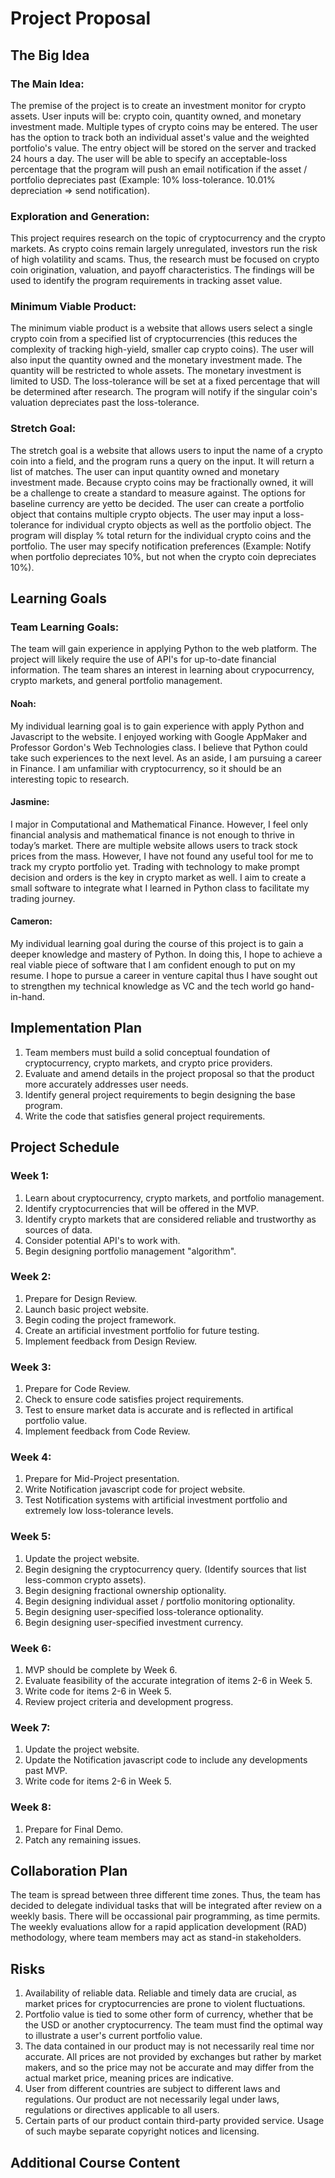 # Project Proposal 

## The Big Idea
### The Main Idea:
The premise of the project is to create an investment monitor for crypto assets. 
User inputs will be: crypto coin, quantity owned, and monetary investment made. 
Multiple types of crypto coins may be entered. 
The user has the option to track both an individual asset's value and the weighted portfolio's value.
The entry object will be stored on the server and tracked 24 hours a day.
The user will be able to specify an acceptable-loss percentage that the program will push an email notification if the asset / portfolio depreciates past (Example: 10% loss-tolerance. 10.01% depreciation => send notification).

### Exploration and Generation:
This project requires research on the topic of cryptocurrency and the crypto markets. As crypto coins remain
largely unregulated, investors run the risk of high volatility and scams. Thus, the research must be focused
on crypto coin origination, valuation, and payoff characteristics. The findings will be used to identify the
program requirements in tracking asset value. 

### Minimum Viable Product:
The minimum viable product is a website that allows users select a single crypto coin from a specified list of cryptocurrencies (this reduces the complexity of tracking high-yield, smaller cap crypto coins). The user will also input the quantity owned and the monetary investment made. The quantity will be restricted to whole assets. The monetary investment is limited to USD. The loss-tolerance will be set at a fixed percentage that will be determined after research. The program will notify if the singular coin's valuation depreciates past the loss-tolerance. 

### Stretch Goal:
The stretch goal is a website that allows users to input the name of a crypto coin into a field, and the program runs a query on the input. It will return a list of matches. The user can input quantity owned and monetary investment made. Because crypto coins may be fractionally owned, it will be a challenge to create a standard to measure against. The options for baseline currency are yetto be decided. The user can create a portfolio object that contains multiple crypto objects. The user may input a loss-tolerance for individual crypto objects as well as the portfolio object. The program will display % total return for the individual crypto coins and the portfolio. The user may specify notification preferences (Example: Notify when portfolio depreciates 10%, but not when the crypto coin depreciates 10%). 

## Learning Goals
### Team Learning Goals:
The team will gain experience in applying Python to the web platform. The project will likely require the use of API's for up-to-date financial information. The team shares an interest in learning about crypocurrency, crypto markets, and general portfolio management. 

#### Noah:
My individual learning goal is to gain experience with apply Python and Javascript to the website. I enjoyed working with Google AppMaker and Professor Gordon's Web Technologies class. I believe that Python could take such experiences to the next level. As an aside, I am pursuing a career in Finance. I am unfamiliar with cryptocurrency, so it should be an interesting topic to research. 

#### Jasmine:
I major in Computational and Mathematical Finance. However, I feel only financial analysis and mathematical finance is not enough to thrive in today’s market. There are multiple website allows users to track stock prices from the mass. However, I have not found any useful tool for me to track my crypto portfolio yet. Trading with technology to make prompt decision and orders is the key in crypto market as well. I aim to create a small software to integrate what I learned in Python class to facilitate my trading journey.
#### Cameron:
My individual learning goal during the course of this project is to gain a deeper knowledge and mastery of Python. In doing this, I hope to achieve a real viable piece of software that I am confident enough to put on my resume. I hope to pursue a career in venture capital thus I have sought out to strengthen my technical knowledge as VC and the tech world go hand-in-hand.

## Implementation Plan
1. Team members must build a solid conceptual foundation of cryptocurrency, crypto markets, and crypto price providers.
2. Evaluate and amend details in the project proposal so that the product more accurately addresses user needs.
3. Identify general project requirements to begin designing the base program. 
4. Write the code that satisfies general project requirements.

## Project Schedule
### Week 1:
1. Learn about cryptocurrency, crypto markets, and portfolio management.
2. Identify cryptocurrencies that will be offered in the MVP. 
3. Identify crypto markets that are considered reliable and trustworthy as sources of data. 
4. Consider potential API's to work with. 
5. Begin designing portfolio management "algorithm".
### Week 2:
1. Prepare for Design Review.
2. Launch basic project website. 
3. Begin coding the project framework. 
4. Create an artificial investment portfolio for future testing.
5. Implement feedback from Design Review.
### Week 3:
1. Prepare for Code Review.
2. Check to ensure code satisfies project requirements. 
3. Test to ensure market data is accurate and is reflected in artifical portfolio value.
4. Implement feedback from Code Review.
### Week 4:
1. Prepare for Mid-Project presentation. 
2. Write Notification javascript code for project website.
3. Test Notification systems with artificial investment portfolio and extremely low loss-tolerance levels.
### Week 5:
1. Update the project website. 
2. Begin designing the cryptocurrency query. (Identify sources that list less-common crypto assets).
3. Begin designing fractional ownership optionality.
4. Begin designing individual asset / portfolio monitoring optionality.
5. Begin designing user-specified loss-tolerance optionality.
6. Begin designing user-specified investment currency.
### Week 6:
1. MVP should be complete by Week 6. 
2. Evaluate feasibility of the accurate integration of items 2-6 in Week 5. 
3. Write code for items 2-6 in Week 5. 
4. Review project criteria and development progress.
### Week 7:
1. Update the project website.
2. Update the Notification javascript code to include any developments past MVP.
3. Write code for items 2-6 in Week 5. 
### Week 8:
1. Prepare for Final Demo. 
2. Patch any remaining issues.

## Collaboration Plan
The team is spread between three different time zones. Thus, the team has decided to delegate individual tasks that will be integrated after review on a weekly basis. There will be occassional pair programming, as time permits. The weekly evaluations allow for a rapid application development (RAD) methodology, where team members may act as stand-in stakeholders. 

## Risks
1. Availability of reliable data. Reliable and timely data are crucial, as market prices for cryptocurrencies are prone to violent fluctuations. 
2. Portfolio value is tied to some other form of currency, whether that be the USD or another cryptocurrency. The team must find the optimal way to illustrate a user's current portfolio value.
3. The data contained in our product may is not necessarily real time nor accurate. All prices are not provided by exchanges but rather by market makers, and so the price may not be accurate and may differ from the actual market price, meaning prices are indicative.
4. User from different countries are subject to different laws and regulations. Our product are not necessarily legal under laws, regulations or directives applicable to all users.
5. Certain parts of our product contain third-party provided service. Usage of such maybe separate copyright notices and licensing.

## Additional Course Content

